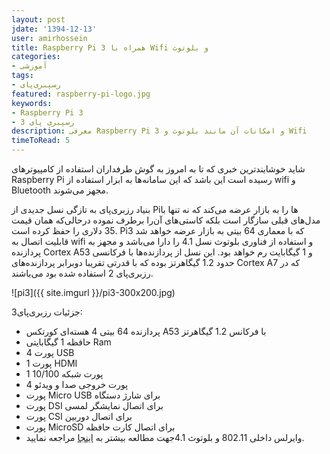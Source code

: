 ```yaml
---
layout: post
jdate: '1394-12-13'
user: amirhossein
title: Raspberry Pi 3 همراه با Wifi و بلوتوث
categories:
- آموزشی
tags:
- رسپبری‌پای
featured: raspberry-pi-logo.jpg
keywords:
- Raspberry Pi 3
- رسپبری پای 3
description: معرفی Raspberry Pi 3 و امکانات آن مانند بلوتوث و Wifi
timeToRead: 5
---
```


شاید خوشایندترین خبری که تا به امروز به گوش طرفداران استفاده از کامپیوترهای Raspberry Pi رسیده است این باشد که این سامانه‌ها به ابزار استفاده از wifi و Bluetooth مجهز می‌شوند.

بنیاد رزبری‌پای به تازگی نسل جدیدی از Piها را به بازار عرضه می‌کند که نه تنها با مدل‌های قبلی سازگار است بلکه کاستی‌های آن‌را برطرف نموده درحالی‌که همان قیمت 35 دلاری را حفظ کرده است. Pi3 که با معماری 64 بیتی به بازار عرضه خواهد شد قابلیت اتصال به wifi و استفاده از فناوری بلوتوث نسل 4.1 را دارا می‌باشد و مجهز به پردازنده Cortex A53 و 1 گیگابایت رم خواهد بود. این نسل از پردازنده‌ها با فرکانسی حدود 1.2 گیگاهرتز بوده که با قدرتی تقریبا دوبرابر پردازنده‌های Cortex A7 که در رزبری‌پای 2 استفاده شده بود می‌باشند.

![pi3]({{ site.imgurl }}/pi3-300x200.jpg)

جزئیات رزبری‌پای3:

*   پردازنده 64 بیتی 4 هسته‌ای کورتکس A53 با فرکانس 1.2 گیگاهرتز
*   حافظه 1 گیگابایتی Ram
*   4 پورت USB
*   1 پورت HDMI
*   1 پورت شبکه 10/100
*   4 پورت خروجی صدا و ویدئو
*   پورت Micro USB برای شارژ دستگاه
*   پورت DSI برای اتصال نمایشگر لمسی
*   پورت CSI برای اتصال دوربین
*   پورت MicroSD برای اتصال کارت حافظه
*   وایرلس داخلی 802.11 و بلوتوث 4.1جهت مطالعه بیشتر به [اینجا](https://www.raspberrypi.org/blog/raspberry-pi-3-on-sale/) مراجعه نمایید.